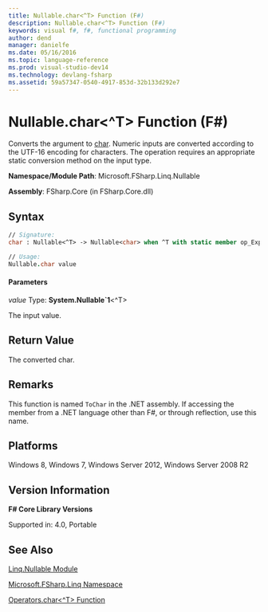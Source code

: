 ```yaml
---
title: Nullable.char<^T> Function (F#)
description: Nullable.char<^T> Function (F#)
keywords: visual f#, f#, functional programming
author: dend
manager: danielfe
ms.date: 05/16/2016
ms.topic: language-reference
ms.prod: visual-studio-dev14
ms.technology: devlang-fsharp
ms.assetid: 59a57347-0540-4917-853d-32b133d292e7
---
```


# Nullable.char<^T> Function (F#)

Converts the argument to [char](https://msdn.microsoft.com/library/3627f475-985b-4b4e-94d2-14f217c04958). Numeric inputs are converted according to the UTF-16 encoding for characters. The operation requires an appropriate static conversion method on the input type.

**Namespace/Module Path**: Microsoft.FSharp.Linq.Nullable

**Assembly**: FSharp.Core (in FSharp.Core.dll)


## Syntax

```fsharp
// Signature:
char : Nullable<^T> -> Nullable<char> when ^T with static member op_Explicit and ^T : (new : unit ->  ^T) and ^T : struct and ^T :> ValueType

// Usage:
Nullable.char value
```

#### Parameters
*value*
Type: **System.Nullable&#96;1**&lt;^T&gt;


The input value.


## Return Value
The converted char.


## Remarks
This function is named `ToChar` in the .NET assembly. If accessing the member from a .NET language other than F#, or through reflection, use this name.

## Platforms
Windows 8, Windows 7, Windows Server 2012, Windows Server 2008 R2

## Version Information
**F# Core Library Versions**

Supported in: 4.0, Portable

## See Also
[Linq.Nullable Module](Linq.Nullable-Module-%5BFSharp%5D.md)

[Microsoft.FSharp.Linq Namespace](Microsoft.FSharp.Linq-Namespace-%5BFSharp%5D.md)

[Operators.char&#60;^T&#62; Function](Operators.char%5B%5ET%5D-Function-%5BFSharp%5D.md)
